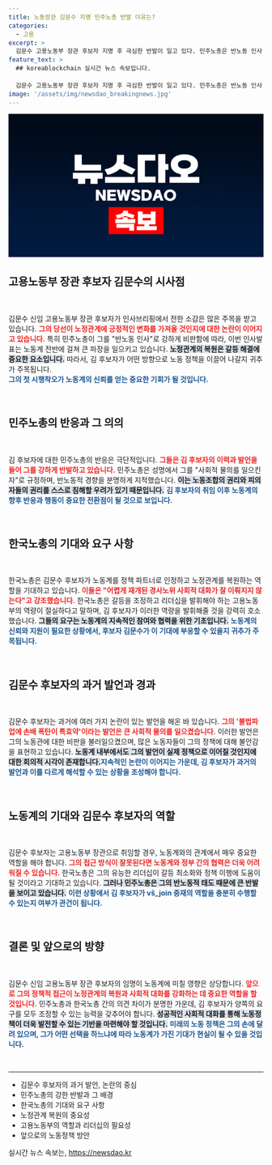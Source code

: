 ```yaml
---
title: 노동장관 김문수 지명 민주노총 반발 이유는?
categories:
  - 고용
excerpt: >
  김문수 고용노동부 장관 후보자 지명 후 극심한 반발이 일고 있다. 민주노총은 반노동 인사 참사라며 비판했고, 한국노총은 신중한 투자 개념을 강조했다. 그의 리더십이 노동계의 갈등 조정에 crucial하다는 목소리가 커지고 있다.
feature_text: >
  ## koreablockchain 실시간 뉴스 속보입니다.

  김문수 고용노동부 장관 후보자 지명 후 극심한 반발이 일고 있다. 민주노총은 반노동 인사 참사라며 비판했고, 한국노총은 신중한 투자 개념을 강조했다. 그의 리더십이 노동계의 갈등 조정에 crucial하다는 목소리가 커지고 있다.
image: '/assets/img/newsdao_breakingnews.jpg'
---
```


<p><img src="/assets/img/newsdao_breakingnews.jpg" alt="koreablockchain 속보" /></p>

<h2 data-ke-size="size26">고용노동부 장관 후보자 김문수의 시사점</h2>

<p data-ke-size="size16">&nbsp;</p>

<p>김문수 신임 고용노동부 장관 후보자가 인사브리핑에서 전한 소감은 많은 주목을 받고 있습니다. <b><span style="color: #ee2323;">그의 당선이 노정관계에 긍정적인 변화를 가져올 것인지에 대한 논란이 이어지고 있습니다.</span></b> 특히 민주노총이 그를 "반노동 인사"로 강하게 비판함에 따라, 이번 인사발표는 노동계 전반에 걸쳐 큰 파장을 일으키고 있습니다. <b><span style="background-color: #21538527;">노정관계의 복원은 갈등 해결에 중요한 요소입니다.</span></b> 따라서, 김 후보자가 어떤 방향으로 노동 정책을 이끌어 나갈지 귀추가 주목됩니다.<br><b><span style="color: #1a5490;">그의 첫 시행착오가 노동계의 신뢰를 얻는 중요한 기회가 될 것입니다.</span></b></p>

<p data-ke-size="size16">&nbsp;</p>

<h2 data-ke-size="size26">민주노총의 반응과 그 의의</h2>

<p data-ke-size="size16">&nbsp;</p>

<p>김 후보자에 대한 민주노총의 반응은 극단적입니다. <b><span style="color: #ee2323;">그들은 김 후보자의 이력과 발언을 들어 그를 강하게 반발하고 있습니다.</span></b> 민주노총은 성명에서 그를 "사회적 물의를 일으킨 자"로 규정하며, 반노동적 경향을 분명하게 지적했습니다. <b><span style="background-color: #21538527;">이는 노동조합의 권리와 피의자들의 권리를 스스로 침해할 우려가 있기 때문입니다.</span></b> <b><span style="color: #1a5490;">김 후보자의 취임 이후 노동계의 향후 반응과 행동이 중요한 전환점이 될 것으로 보입니다.</span></b></p>

<p data-ke-size="size16">&nbsp;</p>

<h2 data-ke-size="size26">한국노총의 기대와 요구 사항</h2>

<p data-ke-size="size16">&nbsp;</p>

<p>한국노총은 김문수 후보자가 노동계를 정책 파트너로 인정하고 노정관계를 복원하는 역할을 기대하고 있습니다. <b><span style="color: #ee2323;">이들은 "어렵게 재개된 경사노위 사회적 대화가 잘 이뤄지지 않는다"고 강조했습니다.</span></b> 한국노총은 갈등을 조정하고 리더십을 발휘해야 하는 고용노동부의 역량이 절실하다고 말하며, 김 후보자가 이러한 역량을 발휘해줄 것을 강력히 호소했습니다. <b><span style="background-color: #21538527;">그들의 요구는 노동계의 지속적인 참여와 협력을 위한 기초입니다.</span></b> <b><span style="color: #1a5490;">노동계의 신뢰와 지원이 필요한 상황에서, 후보자 김문수가 이 기대에 부응할 수 있을지 귀추가 주목됩니다.</span></b></p>

<p data-ke-size="size16">&nbsp;</p>

<h2 data-ke-size="size26">김문수 후보자의 과거 발언과 경과</h2>

<p data-ke-size="size16">&nbsp;</p>

<p>김문수 후보자는 과거에 여러 가지 논란이 있는 발언을 해온 바 있습니다. <b><span style="color: #ee2323;">그의 '불법파업에 손배 폭탄이 특효약'이라는 발언은 큰 사회적 물의를 일으켰습니다.</span></b> 이러한 발언은 그의 노동관에 대한 비판을 불러일으켰으며, 많은 노동자들이 그의 정책에 대해 불안감을 표현하고 있습니다. <b><span style="background-color: #21538527;">노동계 내부에서도 그의 발언이 실제 정책으로 이어질 것인지에 대한 회의적 시각이 존재합니다.</span></b><b><span style="color: #1a5490;">지속적인 논란이 이어지는 가운데, 김 후보자가 과거의 발언과 이를 다르게 해석할 수 있는 상황을 조성해야 합니다.</span></b></p>

<p data-ke-size="size16">&nbsp;</p>

<h2 data-ke-size="size26">노동계의 기대와 김문수 후보자의 역할</h2>

<p data-ke-size="size16">&nbsp;</p>

<p>김문수 후보자는 고용노동부 장관으로 취임할 경우, 노동계와의 관계에서 매우 중요한 역할을 해야 합니다. <b><span style="color: #ee2323;">그의 접근 방식이 잘못된다면 노동계와 정부 간의 협력은 더욱 어려워질 수 있습니다.</span></b> 한국노총은 그의 유능한 리더십이 갈등 최소화와 정책 이행에 도움이 될 것이라고 기대하고 있습니다. <b><span style="background-color: #21538527;">그러나 민주노총은 그의 반노동적 태도 때문에 큰 반발을 보이고 있습니다.</span></b> <b><span style="color: #1a5490;">이런 상황에서 김 후보자가 vš_join 중재의 역할을 충분히 수행할 수 있는지 여부가 관건이 됩니다.</span></b></p>

<p data-ke-size="size16">&nbsp;</p>

<h2 data-ke-size="size26">결론 및 앞으로의 방향</h2>

<p data-ke-size="size16">&nbsp;</p>

<p>김문수 신임 고용노동부 장관 후보자의 임명이 노동계에 미칠 영향은 상당합니다. <b><span style="color: #ee2323;">앞으로 그의 정책적 접근이 노정관계의 복원과 사회적 대화를 강화하는 데 중요한 역할을 할 것입니다.</span></b> 민주노총과 한국노총 간의 의견 차이가 분명한 가운데, 김 후보자가 양쪽의 요구를 모두 조정할 수 있는 능력을 갖추어야 합니다. <b><span style="background-color: #21538527;">성공적인 사회적 대화를 통해 노동정책이 더욱 발전할 수 있는 기반을 마련해야 할 것입니다.</span></b> <b><span style="color: #1a5490;">미래의 노동 정책은 그의 손에 달려 있으며, 그가 어떤 선택을 하느냐에 따라 노동계가 가진 기대가 현실이 될 수 있을 것입니다.</span></b></p>

<p data-ke-size="size16">&nbsp;</p>

<hr />

<ul>
    <li>김문수 후보자의 과거 발언, 논란의 중심</li>
    <li>민주노총의 강한 반발과 그 배경</li>
    <li>한국노총의 기대와 요구 사항</li>
    <li>노정관계 복원의 중요성</li>
    <li>고용노동부의 역할과 리더십의 필요성</li>
    <li>앞으로의 노동정책 방안</li>
</ul>
실시간 뉴스 속보는, <a href="https://newsdao.kr" rel="dofollow">https://newsdao.kr</a>


